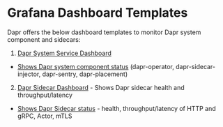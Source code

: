 # Grafana Dashboard Templates

Dapr offers the below dashboard templates to monitor Dapr system component and sidecars:

1. [Dapr System Service Dashboard](./dashboards/system-services-dashboard.json)
  - [Shows Dapr system component status](./img/system-service-dashboard.png) (dapr-operator, dapr-sidecar-injector, dapr-sentry, dapr-placement)

2. [Dapr Sidecar Dashboard](./dashboards/sidecar-dashboard.json) - Shows Dapr sidecar health and throughput/latency
  - [Shows Dapr Sidecar status](./img/sidecar-dashboard.png) - health, throughput/latency of HTTP and gRPC, Actor, mTLS
